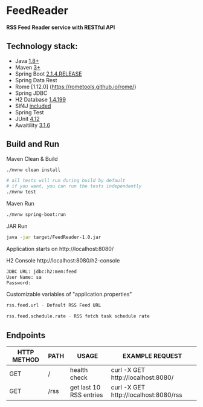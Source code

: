 # FeedReader
**RSS Feed Reader service with RESTful API**

## Technology stack:
 - Java [1.8+](http://www.oracle.com/technetwork/java/javase/overview/index.html)
 - Maven [3+](https://maven.apache.org)
 - Spring Boot [2.1.4.RELEASE](https://spring.io/projects/spring-boot)
 - Spring Data Rest
 - Rome [1.12.0] (https://rometools.github.io/rome/)
 - Spring JDBC
 - H2 Database [1.4.199](http://www.h2database.com)
 - Slf4J [included](https://www.slf4j.org)
 - Spring Test
 - JUnit [4.12](https://junit.org/junit4)
 - Awaitility [3.1.6](https://github.com/awaitility/awaitility)
 
## Build and Run
Maven Clean & Build
```sh
./mvnw clean install
```
```sh
# all tests will run during build by default
# if you want, you can run the tests independently
./mvnw test
```

Maven Run
```sh
./mvnw spring-boot:run
```

JAR Run
```sh
java -jar target/FeedReader-1.0.jar
```

Application starts on http://localhost:8080/

H2 Console http://localhost:8080/h2-console
```sh
JDBC URL: jdbc:h2:mem:feed
User Name: sa
Password:
```

Customizable variables of "application.properties"
```sh
rss.feed.url - Default RSS Feed URL

rss.feed.schedule.rate - RSS fetch task schedule rate
```

## Endpoints
| HTTP METHOD | PATH | USAGE | EXAMPLE REQUEST |
| ----------- | ------ | ------ | ------ |
| GET | / | health check | curl -X GET http://localhost:8080/ |
| GET | /rss | get last 10 RSS entries | curl -X GET http://localhost:8080/rss |